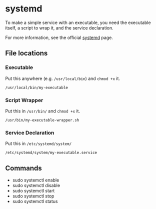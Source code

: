 # systemd
To make a simple service with an executable, you need the executable itself, a script to wrap it, and the service declaration.

For more information, see the official [systemd](https://wiki.ubuntu.com/SystemdForUpstartUsers) page.

## File locations

### Executable
Put this anywhere (e.g. `/usr/local/bin`) and `chmod +x` it.
```
/usr/local/bin/my-executable
```

### Script Wrapper
Put this in `/usr/bin/` and `chmod +x` it.
```
/usr/bin/my-executable-wrapper.sh
```

### Service Declaration
Put this in `/etc/systemd/system/`
```
/etc/systemd/system/my-executable.service
```

## Commands
* sudo systemctl enable
* sudo systemctl disable
* sudo systemctl start
* sudo systemctl stop
* sudo systemctl status
